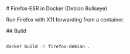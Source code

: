 \# Firefox‑ESR in Docker (Debian Bullseye)



Run Firefox with X11 forwarding from a container.



\## Build



```bash

docker build -t firefox-debian .



